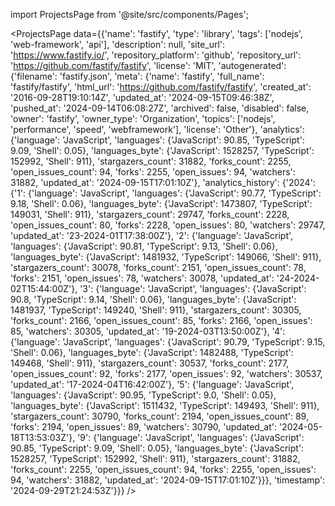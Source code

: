 
import ProjectsPage from '@site/src/components/Pages';

<ProjectsPage
    data={{'name': 'fastify', 'type': 'library', 'tags': ['nodejs', 'web-framework', 'api'], 'description': null, 'site_url': 'https://www.fastify.io/', 'repository_platform': 'github', 'repository_url': 'https://github.com/fastify/fastify', 'license': 'MIT', 'autogenerated': {'filename': 'fastify.json', 'meta': {'name': 'fastify', 'full_name': 'fastify/fastify', 'html_url': 'https://github.com/fastify/fastify', 'created_at': '2016-09-28T19:10:14Z', 'updated_at': '2024-09-15T09:46:38Z', 'pushed_at': '2024-09-14T06:08:27Z', 'archived': false, 'disabled': false, 'owner': 'fastify', 'owner_type': 'Organization', 'topics': ['nodejs', 'performance', 'speed', 'webframework'], 'license': 'Other'}, 'analytics': {'language': 'JavaScript', 'languages': {'JavaScript': 90.85, 'TypeScript': 9.09, 'Shell': 0.05}, 'languages_byte': {'JavaScript': 1528257, 'TypeScript': 152992, 'Shell': 911}, 'stargazers_count': 31882, 'forks_count': 2255, 'open_issues_count': 94, 'forks': 2255, 'open_issues': 94, 'watchers': 31882, 'updated_at': '2024-09-15T17:01:10Z'}, 'analytics_history': {'2024': {'1': {'language': 'JavaScript', 'languages': {'JavaScript': 90.77, 'TypeScript': 9.18, 'Shell': 0.06}, 'languages_byte': {'JavaScript': 1473807, 'TypeScript': 149031, 'Shell': 911}, 'stargazers_count': 29747, 'forks_count': 2228, 'open_issues_count': 80, 'forks': 2228, 'open_issues': 80, 'watchers': 29747, 'updated_at': '23-2024-01T17:38:00Z'}, '2': {'language': 'JavaScript', 'languages': {'JavaScript': 90.81, 'TypeScript': 9.13, 'Shell': 0.06}, 'languages_byte': {'JavaScript': 1481932, 'TypeScript': 149066, 'Shell': 911}, 'stargazers_count': 30078, 'forks_count': 2151, 'open_issues_count': 78, 'forks': 2151, 'open_issues': 78, 'watchers': 30078, 'updated_at': '24-2024-02T15:44:00Z'}, '3': {'language': 'JavaScript', 'languages': {'JavaScript': 90.8, 'TypeScript': 9.14, 'Shell': 0.06}, 'languages_byte': {'JavaScript': 1481937, 'TypeScript': 149240, 'Shell': 911}, 'stargazers_count': 30305, 'forks_count': 2166, 'open_issues_count': 85, 'forks': 2166, 'open_issues': 85, 'watchers': 30305, 'updated_at': '19-2024-03T13:50:00Z'}, '4': {'language': 'JavaScript', 'languages': {'JavaScript': 90.79, 'TypeScript': 9.15, 'Shell': 0.06}, 'languages_byte': {'JavaScript': 1482488, 'TypeScript': 149468, 'Shell': 911}, 'stargazers_count': 30537, 'forks_count': 2177, 'open_issues_count': 92, 'forks': 2177, 'open_issues': 92, 'watchers': 30537, 'updated_at': '17-2024-04T16:42:00Z'}, '5': {'language': 'JavaScript', 'languages': {'JavaScript': 90.95, 'TypeScript': 9.0, 'Shell': 0.05}, 'languages_byte': {'JavaScript': 1511432, 'TypeScript': 149493, 'Shell': 911}, 'stargazers_count': 30790, 'forks_count': 2194, 'open_issues_count': 89, 'forks': 2194, 'open_issues': 89, 'watchers': 30790, 'updated_at': '2024-05-18T13:53:03Z'}, '9': {'language': 'JavaScript', 'languages': {'JavaScript': 90.85, 'TypeScript': 9.09, 'Shell': 0.05}, 'languages_byte': {'JavaScript': 1528257, 'TypeScript': 152992, 'Shell': 911}, 'stargazers_count': 31882, 'forks_count': 2255, 'open_issues_count': 94, 'forks': 2255, 'open_issues': 94, 'watchers': 31882, 'updated_at': '2024-09-15T17:01:10Z'}}}, 'timestamp': '2024-09-29T21:24:53Z'}}}
/>
